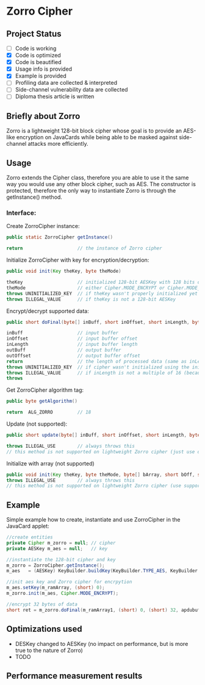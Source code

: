 # Zorro Cipher

## Project Status
- [ ] Code is working
- [x] Code is optimized
- [x] Code is beautified
- [x] Usage info is provided
- [x] Example is provided
- [ ] Profiling data are collected & interpreted
- [ ] Side-channel vulnerability data are collected
- [ ] Diploma thesis article is written

## Briefly about Zorro
Zorro is a lightweight 128-bit block cipher whose goal is to provide an AES-like encryption on JavaCards
while being able to be masked against side-channel attacks more efficiently.

## Usage
Zorro extends the Cipher class, therefore you are able to use it the same way you would use any other block cipher, such as AES.
The constructor is protected, therefore the only way to instantiate Zorro is through the getInstance() method.
### Interface:
Create ZorroCipher instance:
````java
public static ZorroCipher getInstance()

return                    // the instance of Zorro cipher
````
Initialize ZorroCipher with key for encryption/decryption:
```` java
public void init(Key theKey, byte theMode)

theKey                    // initialized 128-bit AESKey with 128 bits of data
theMode                   // either Cipher.MODE_ENCRYPT or Cipher.MODE_DECRYPT
throws UNINITIALIZED_KEY  // if theKey wasn't properly initialized yet
throws ILLEGAL_VALUE      // if theKey is not a 128-bit AESKey
````
Encrypt/decrypt supported data:
````java
public short doFinal(byte[] inBuff, short inOffset, short inLength, byte[] outBuff, short outOffset)

inBuff                    // input buffer
inOffset                  // input buffer offset
inLength                  // input buffer length
outBuff                   // output buffer
outOffset                 // output buffer offset
return                    // the length of processed data (same as inLength if properly executed)
throws UNINITIALIZED_KEY  // if cipher wasn't initialized using the init() method.
throws ILLEGAL_VALUE      // if inLength is not a multiple of 16 (because Zorro is NOPAD)
throws    
````
Get ZorroCipher algorithm tag:
```` java
public byte getAlgorithm()

return  ALG_ZORRO         // 18
````
Update (not supported):
```` java
public short update(byte[] inBuff, short inOffset, short inLength, byte[] outBuff, short outOffset)

throws ILLEGAL_USE        // always throws this
// this method is not supported on lightweight Zorro cipher (just use doFinal)
````
Initialize with array (not supported)
```` java
public void init(Key theKey, byte theMode, byte[] bArray, short bOff, short bLen)
throws ILLEGAL_USE        // always throws this
// this method is not supported on lightweight Zorro cipher (use supported init)
````

## Example
Simple example how to create, instantiate and use ZorroCipher in the JavaCard applet:
```` java
//create entities
private Cipher m_zorro = null; // cipher
private AESKey m_aes = null;   // key

//instantiate the 128-bit cipher and key
m_zorro = ZorroCipher.getInstance();
m_aes   = (AESKey) KeyBuilder.buildKey(KeyBuilder.TYPE_AES, KeyBuilder.LENGTH_AES_128, false);

//init aes key and Zorro cipher for encrpytion
m_aes.setKey(m_ramArray, (short) 0);
m_zorro.init(m_aes, Cipher.MODE_ENCRYPT);

//encrypt 32 bytes of data
short ret = m_zorro.doFinal(m_ramArray1, (short) 0, (short) 32, apdubuf, ISO7816.OFFSET_CDATA);
````

## Optimizations used
* DESKey changed to AESKey (no impact on performance, but is more true to the nature of Zorro)
* TODO

## Performance measurement results
